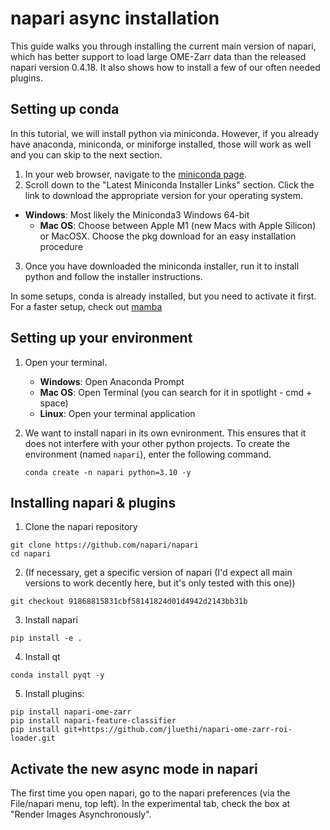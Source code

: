 # napari async installation

This guide walks you through installing the current main version of napari, which has better support to load large OME-Zarr data than the released napari version 0.4.18.
It also shows how to install a few of our often needed plugins.

## Setting up conda

In this tutorial, we will install python via miniconda. However, if you already have anaconda, miniconda, or miniforge installed, those will work as well and you can skip to the next section.

1. In your web browser, navigate to the [miniconda page](https://docs.conda.io/en/latest/miniconda.html).
2. Scroll down to the "Latest Miniconda Installer Links" section. Click the link to download the appropriate version for your operating system.
  - **Windows**: Most likely the Miniconda3 Windows 64-bit  
	- **Mac OS**: Choose between Apple M1 (new Macs with Apple Silicon) or MacOSX. Choose the pkg download for an easy installation procedure  
3. Once you have downloaded the miniconda installer, run it to install python and follow the installer instructions.

In some setups, conda is already installed, but you need to activate it first.
For a faster setup, check out [mamba](https://mamba.readthedocs.io/en/latest/user_guide/micromamba.html)

## Setting up your environment
1. Open your terminal.
	- **Windows**: Open Anaconda Prompt
	- **Mac OS**: Open Terminal (you can search for it in spotlight - cmd + space)
	- **Linux**: Open your terminal application

2. We want to install napari in its own evnironment. This ensures that it does not interfere with your other python projects. To create the environment (named `napari`), enter the following command.

	```
	conda create -n napari python=3.10 -y
	```

## Installing napari & plugins
1. Clone the napari repository

```
git clone https://github.com/napari/napari
cd napari
```

2. (If necessary, get a specific version of napari (I'd expect all main versions to work decently here, but it's only tested with this one))

```
git checkout 91868815831cbf58141824d01d4942d2143bb31b
```

3. Install napari

```
pip install -e .
```

4. Install qt

```
conda install pyqt -y
```

5. Install plugins:

```
pip install napari-ome-zarr
pip install napari-feature-classifier
pip install git+https://github.com/jluethi/napari-ome-zarr-roi-loader.git
```

## Activate the new async mode in napari
The first time you open napari, go to the napari preferences (via the File/napari menu, top left). In the experimental tab, check the box at "Render Images Asynchronously".



